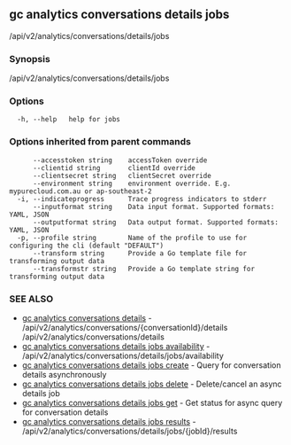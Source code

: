 ## gc analytics conversations details jobs

/api/v2/analytics/conversations/details/jobs

### Synopsis

/api/v2/analytics/conversations/details/jobs

### Options

```
  -h, --help   help for jobs
```

### Options inherited from parent commands

```
      --accesstoken string    accessToken override
      --clientid string       clientId override
      --clientsecret string   clientSecret override
      --environment string    environment override. E.g. mypurecloud.com.au or ap-southeast-2
  -i, --indicateprogress      Trace progress indicators to stderr
      --inputformat string    Data input format. Supported formats: YAML, JSON
      --outputformat string   Data output format. Supported formats: YAML, JSON
  -p, --profile string        Name of the profile to use for configuring the cli (default "DEFAULT")
      --transform string      Provide a Go template file for transforming output data
      --transformstr string   Provide a Go template string for transforming output data
```

### SEE ALSO

* [gc analytics conversations details](gc_analytics_conversations_details.html)	 - /api/v2/analytics/conversations/{conversationId}/details /api/v2/analytics/conversations/details
* [gc analytics conversations details jobs availability](gc_analytics_conversations_details_jobs_availability.html)	 - /api/v2/analytics/conversations/details/jobs/availability
* [gc analytics conversations details jobs create](gc_analytics_conversations_details_jobs_create.html)	 - Query for conversation details asynchronously
* [gc analytics conversations details jobs delete](gc_analytics_conversations_details_jobs_delete.html)	 - Delete/cancel an async details job
* [gc analytics conversations details jobs get](gc_analytics_conversations_details_jobs_get.html)	 - Get status for async query for conversation details
* [gc analytics conversations details jobs results](gc_analytics_conversations_details_jobs_results.html)	 - /api/v2/analytics/conversations/details/jobs/{jobId}/results


